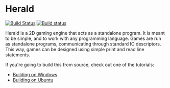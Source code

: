 # Herald

[![Build Status](https://travis-ci.org/tay10r/herald.svg?branch=master)](https://travis-ci.org/tay10r/herald)
[![Build status](https://ci.appveyor.com/api/projects/status/sde25wfepl82mq84?svg=true)](https://ci.appveyor.com/project/tay10r/herald)

Herald is a 2D gaming engine that acts as a standalone program.
It is meant to be simple, and to work with any programming language.
Games are run as standalone programs, communicating through standard
IO descriptors. This way, games can be designed using simple print
and read line statements.

If you're going to build this from source, check out one of the tutorials:

 - [Building on Windows](docs/BuildingOnWindows.md)
 - [Building on Ubuntu](docs/BuildingOnUbuntu.md)
